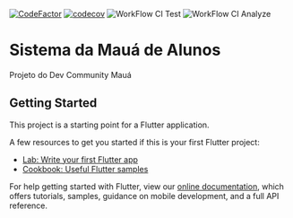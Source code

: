 [![CodeFactor](https://www.codefactor.io/repository/github/maua-dev/system_maua_front/badge)](https://www.codefactor.io/repository/github/maua-dev/system_maua_front)
[![codecov](https://codecov.io/gh/Maua-Dev/System_Maua_Front/branch/develop/graph/badge.svg?token=DUL3UPD6I6)](https://codecov.io/gh/Maua-Dev/System_Maua_Front)
![WorkFlow CI Test](https://github.com/Maua-Dev/System_Maua_Front/actions/workflows/flutter_CI.yml/badge.svg)
![WorkFlow CI Analyze](https://github.com/Maua-Dev/System_Maua_Front/actions/workflows/flutter_CI_analyze.yml/badge.svg)
# Sistema da Mauá de Alunos

Projeto do Dev Community Mauá

## Getting Started

This project is a starting point for a Flutter application.

A few resources to get you started if this is your first Flutter project:

- [Lab: Write your first Flutter app](https://flutter.dev/docs/get-started/codelab)
- [Cookbook: Useful Flutter samples](https://flutter.dev/docs/cookbook)

For help getting started with Flutter, view our
[online documentation](https://flutter.dev/docs), which offers tutorials,
samples, guidance on mobile development, and a full API reference.
